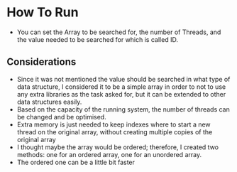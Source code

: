 # How To Run
- You can set the Array to be searched for, the number of Threads, and the value needed to be searched for which is called ID.

## Considerations
- Since it was not mentioned the value should be searched in what type of data structure, I considered it to be a simple array in order to not to use any extra libraries as the task asked for, but it can be extended to other data structures easily.
- Based on the capacity of the running system, the number of threads can be changed and be optimised.
- Extra memory is just needed to keep indexes where to start a new thread on the original array, without creating multiple copies of the original array
- I thought maybe the array would be ordered; therefore, I created two methods: one for an ordered array, one for an unordered array.
- The ordered one can be a little bit faster
